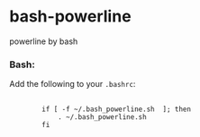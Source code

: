 bash-powerline
==============

powerline by bash



 <h3>
    <a id="user-content-bash" class="anchor" href="#bash" aria-hidden="true"><span class="octicon octicon-link"></span></a>Bash:
 </h3>
 <p>Add the following to your <code>.bashrc</code>:</p>
 <pre>
    <code>  
        if [ -f ~/.bash_powerline.sh  ]; then
            . ~/.bash_powerline.sh
        fi   
    </code>
</pre>

